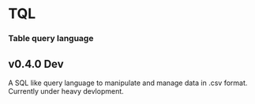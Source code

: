 # TQL
### Table query language
## v0.4.0 Dev

A SQL like query language to manipulate and manage data in .csv format.
Currently under heavy devlopment.